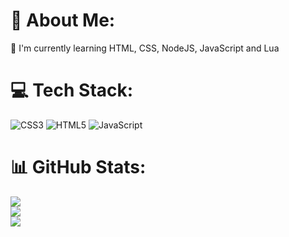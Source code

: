# 💫 About Me:
🌱 I'm currently learning HTML, CSS, NodeJS, JavaScript and Lua


# 💻 Tech Stack:
![CSS3](https://img.shields.io/badge/css3-%231572B6.svg?style=for-the-badge&logo=css3&logoColor=white) 
![HTML5](https://img.shields.io/badge/html5-%23E34F26.svg?style=for-the-badge&logo=html5&logoColor=white) 
![JavaScript](https://img.shields.io/badge/javascript-%23323330.svg?style=for-the-badge&logo=javascript&logoColor=%23F7DF1E)
# 📊 GitHub Stats:
![](https://github-readme-stats.vercel.app/api?username=Lczin777&theme=midnight-purple&hide_border=false&include_all_commits=true&count_private=true)<br/>
![](https://github-readme-streak-stats.herokuapp.com/?user=Lczin777&theme=midnight-purple&hide_border=false)<br/>
![](https://github-readme-stats.vercel.app/api/top-langs/?username=Lczin777&theme=midnight-purple&hide_border=false&include_all_commits=true&count_private=true&layout=compact)

